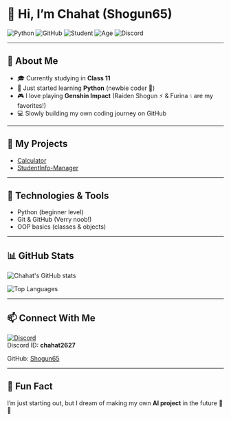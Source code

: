# 👋 Hi, I’m Chahat (Shogun65)

![Python](https://img.shields.io/badge/Python-Beginner-blue?logo=python)
![GitHub](https://img.shields.io/badge/GitHub-Shogun65-black?logo=github)
![Student](https://img.shields.io/badge/Class-11-orange?logo=google-classroom)
![Age](https://img.shields.io/badge/Age-16-green)
![Discord](https://img.shields.io/badge/Discord-Chat-blue?logo=discord)

---

## 🧑 About Me
- 🎓 Currently studying in **Class 11**  
- 🐍 Just started learning **Python** (newbie coder 🚀)  
- 🎮 I love playing **Genshin Impact** (Raiden Shogun ⚡ & Furina 💧 are my favorites!)  
- 💻 Slowly building my own coding journey on GitHub  

---

## 📂 My Projects 
- [Calculator](https://github.com/Shogun65/calculator)  
- [StudentInfo-Manager](https://github.com/Shogun65/StudentInfo-Manager)  

---

## 🔧 Technologies & Tools
- Python (beginner level)  
- Git & GitHub  (Verry noob!)
- OOP basics (classes & objects)  

---

## 📊 GitHub Stats
![Chahat's GitHub stats](https://github-readme-stats.vercel.app/api?username=Shogun65&show_icons=true&theme=tokyonight)  

![Top Languages](https://github-readme-stats.vercel.app/api/top-langs/?username=Shogun65&layout=compact&theme=tokyonight)

---

## 📫 Connect With Me
[![Discord](https://img.shields.io/badge/Discord-Join-blue?logo=discord)](https://discord.com)  
Discord ID: **chahat2627**  

GitHub: [Shogun65](https://github.com/Shogun65)  

---

## 🌟 Fun Fact
I’m just starting out, but I dream of making my own **AI project** in the future 🤖✨
